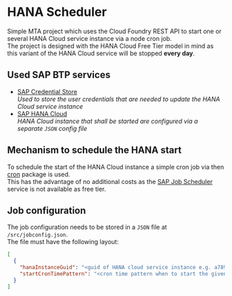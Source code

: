 # HANA Scheduler

Simple MTA project which uses the Cloud Foundry REST API to start one or several HANA Cloud service instance via a node cron job.  
The project is designed with the HANA Cloud Free Tier model in mind as this variant of the HANA Cloud service will be stopped **every day**.

## Used SAP BTP services

- [SAP Credential Store](https://discovery-center.cloud.sap/serviceCatalog/credential-store?region=all)  
  *Used to store the user credentials that are needed to update the HANA Cloud service instance*
- [SAP HANA Cloud](https://discovery-center.cloud.sap/serviceCatalog/sap-hana-cloud?region=all&tab=feature)  
  *HANA Cloud instance that shall be started are configured via a separate `JSON` config file*

## Mechanism to schedule the HANA start

To schedule the start of the HANA Cloud instance a simple cron job via then [cron](https://npmjs.org/cron) package is used.  
This has the advantage of no additional costs as the [SAP Job Scheduler](https://) service is not available as free tier.

## Job configuration

The job configuration needs to be stored in a `JSON` file at `/src/jobconfig.json`.  
The file must have the following layout:

```json
[
  {
    "hanaInstanceGuid": "<guid of HANA cloud service instance e.g. a789a432-0aac-42e3-a0cf-5a33a6a4e585>",
    "startCronTimePattern": "<cron time pattern when to start the given HANA instance - e.g. 0 0 7 * * *>"
  }
]